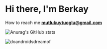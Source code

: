 <h1>Hi there, I'm Berkay</h1>

How to reach me **mutlukuytuoglu@gmail.com**

<p align="left">
</p>

![Anurag's GitHub stats](https://github-readme-stats.vercel.app/api?username=anuraghazra&show_icons=true&theme=radical)

<p><img align="center" src="https://github-readme-stats.vercel.app/api/top-langs?username=doandroidsdreamof&show_icons=true&locale=en&layout=compact" alt="doandroidsdreamof" /></p>

